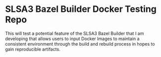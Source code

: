 # SLSA3 Bazel Builder Docker Testing Repo
This will test a potential feature of the SLSA3 Bazel Builder that I am developing that allows users to input Docker Images to maintain a consistent environment through the build and rebuild process in hopes to gain reproducible artifacts.
